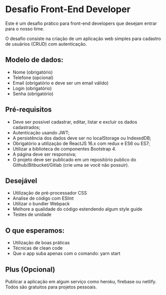 # Desafio Front-End Developer

Este é um desafio prático para front-end developers que desejam entrar para o nosso time.

O desafio consiste na criação de um aplicação web simples para cadastro de usuários (CRUD) com autenticação.

## Modelo de dados:

-   Nome (obrigatório)
-   Telefone (opcional)
-   Email (obrigatório e deve ser um email válido)
-   Login (obrigatório)
-   Senha (obrigatório)

## Pré-requisitos

-   Deve ser possível cadastrar, editar, listar e excluir os dados cadastrados;
-   Autenticação usando JWT;
-   A persistência dos dados deve ser no localStorage ou IndexedDB;
-   Obrigatório a utilização de ReactJS 16.x com redux e ES6 ou ES7;
-   Utilizar a biblioteca de componentes Bootstrap 4.
-   A página deve ser responsiva;
-   O projeto deve ser publicado em um repositório publico do Github/Bitbucket/Gitlab (crie uma se você não possuir).

## Desejável

-   Utilização de pré-processador CSS
-   Analise de código com ESlint
-   Utilizar o bundler Webpack
-   Melhore a qualidade do código estendendo algum style guide
-   Testes de unidade

## O que esperamos:

-   Utilização de boas práticas
-   Técnicas de clean code
-   Que o app suba apenas com o comando: yarn start

## Plus (Opcional)

Publicar a aplicação em algum serviço como heroku, firebase ou netlify. Todos são gratuitos para projetos pessoais.
